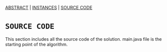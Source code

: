 [ABSTRACT](/README.md) | [INSTANCES](/Instances/Readme.md)  | [SOURCE CODE](/SourceCode/ReadMe.md)

`SOURCE CODE`
====================

This section includes all the source code of the solution. main.java file is the starting point of the algorithm.
